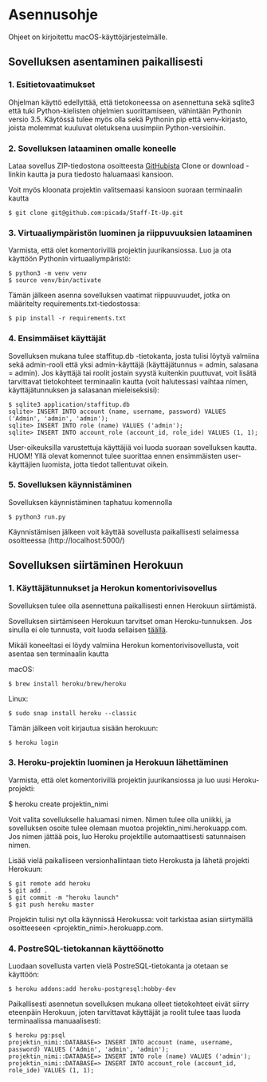 # Asennusohje

Ohjeet on kirjoitettu macOS-käyttöjärjestelmälle.

## Sovelluksen asentaminen paikallisesti

### 1. Esitietovaatimukset

Ohjelman käyttö edellyttää, että tietokoneessa on asennettuna sekä sqlite3 että tuki Python-kielisten ohjelmien suorittamiseen, 
vähintään Pythonin versio 3.5. Käytössä tulee myös olla sekä Pythonin pip että venv-kirjasto, joista molemmat kuuluvat oletuksena uusimpiin
Python-versioihin.

### 2. Sovelluksen lataaminen omalle koneelle

Lataa sovellus ZIP-tiedostona osoitteesta [GitHubista](https://github.com/picada/Staff-It-Up) Clone or download -linkin kautta ja pura
tiedosto haluamaasi kansioon.

Voit myös kloonata projektin valitsemaasi kansioon suoraan terminaalin kautta

```
$ git clone git@github.com:picada/Staff-It-Up.git
```

### 3. Virtuaaliympäristön luominen ja riippuvuuksien lataaminen

Varmista, että olet komentorivillä projektin juurikansiossa. Luo ja ota käyttöön Pythonin virtuaaliympäristö:

```
$ python3 -m venv venv
$ source venv/bin/activate
```

Tämän jälkeen asenna sovelluksen vaatimat riippuuvuudet, jotka on määritelty requirements.txt-tiedostossa:

```
$ pip install -r requirements.txt
```

### 4. Ensimmäiset käyttäjät

Sovelluksen mukana tulee staffitup.db -tietokanta, josta tulisi löytyä valmiina sekä admin-rooli että yksi admin-käyttäjä (käyttäjätunnus 
= admin, salasana = admin). Jos käyttäjä tai roolit jostain syystä kuitenkin puuttuvat, voit lisätä tarvittavat tietokohteet terminaalin kautta
(voit halutessasi vaihtaa nimen, käyttäjätunnuksen ja salasanan mieleiseksisi):

```
$ sqlite3 application/staffitup.db 
sqlite> INSERT INTO account (name, username, password) VALUES ('Admin', 'admin', 'admin');
sqlite> INSERT INTO role (name) VALUES ('admin');
sqlite> INSERT INTO account_role (account_id, role_ide) VALUES (1, 1);
```

User-oikeuksilla varustettuja käyttäjiä voi luoda suoraan sovelluksen kautta. 
HUOM! Yllä olevat komennot tulee suorittaa ennen ensimmäisten user-käyttäjien luomista, jotta tiedot tallentuvat oikein.

### 5. Sovelluksen käynnistäminen

Sovelluksen käynnistäminen taphatuu komennolla

```
$ python3 run.py
```

Käynnistämisen jälkeen voit käyttää sovellusta paikallisesti selaimessa osoitteessa (http://localhost:5000/)

## Sovelluksen siirtäminen Herokuun 

### 1. Käyttäjätunnukset ja Herokun komentorivisovellus

Sovelluksen tulee olla asennettuna paikallisesti ennen Herokuun siirtämistä.

Sovelluksen siirtämiseen Herokuun tarvitset oman Heroku-tunnuksen. Jos sinulla ei ole tunnusta, voit luoda sellaisen [täällä](https://signup.heroku.com/?c=70130000001x9jFAAQ). 

Mikäli koneeltasi ei löydy valmiina Herokun komentorivisovellusta, voit asentaa sen terminaalin kautta

macOS:

```
$ brew install heroku/brew/heroku
```
Linux:

```
$ sudo snap install heroku --classic
```

Tämän jälkeen voit kirjautua sisään herokuun:

```
$ heroku login
```

### 3. Heroku-projektin luominen ja Herokuun lähettäminen

Varmista, että olet komentorivillä projektin juurikansiossa ja luo uusi Heroku-projekti:

$ heroku create projektin_nimi

Voit valita sovellukselle haluamasi nimen. Nimen tulee olla uniikki, ja sovelluksen osoite tulee olemaan muotoa projektin_nimi.herokuapp.com. Jos nimen jättää pois, luo Heroku projektille automaattisesti satunnaisen nimen.

Lisää vielä paikalliseen versionhallintaan tieto Herokusta ja lähetä projekti Herokuun:

```
$ git remote add heroku
$ git add .
$ git commit -m "heroku launch"
$ git push heroku master
```

Projektin tulisi nyt olla käynnissä Herokussa: voit tarkistaa asian siirtymällä osoitteeseen <projektin_nimi>.herokuapp.com.

### 4. PostreSQL-tietokannan käyttöönotto

Luodaan sovellusta varten vielä PostreSQL-tietokanta ja otetaan se käyttöön:

```$ heroku config:set HEROKU=1
$ heroku addons:add heroku-postgresql:hobby-dev
```

Paikallisesti asennetun sovelluksen mukana olleet tietokohteet eivät siirry eteenpäin Herokuun, joten tarvittavat käyttäjät ja roolit tulee taas luoda terminaalissa manuaalisesti:

```
$ heroku pg:psql
projektin_nimi::DATABASE=> INSERT INTO account (name, username, password) VALUES ('Admin', 'admin', 'admin');
projektin_nimi::DATABASE=> INSERT INTO role (name) VALUES ('admin');
projektin_nimi::DATABASE=> INSERT INTO account_role (account_id, role_ide) VALUES (1, 1);
